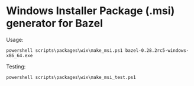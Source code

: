 # Windows Installer Package (.msi) generator for Bazel

Usage:

```
powershell scripts\packages\wix\make_msi.ps1 bazel-0.28.2rc5-windows-x86_64.exe
```

Testing:

```
powershell scripts\packages\wix\make_msi_test.ps1
```
